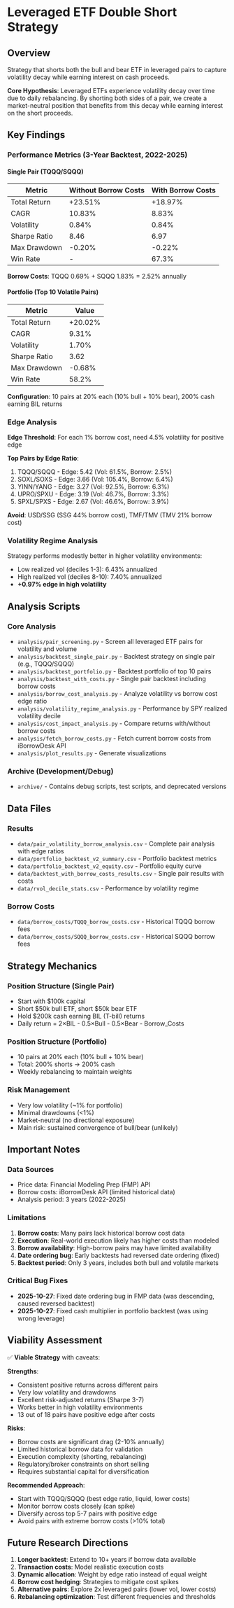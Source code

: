 # Leveraged ETF Double Short Strategy

## Overview

Strategy that shorts both the bull and bear ETF in leveraged pairs to capture volatility decay while earning interest on cash proceeds.

**Core Hypothesis**: Leveraged ETFs experience volatility decay over time due to daily rebalancing. By shorting both sides of a pair, we create a market-neutral position that benefits from this decay while earning interest on the short proceeds.

## Key Findings

### Performance Metrics (3-Year Backtest, 2022-2025)

#### Single Pair (TQQQ/SQQQ)
| Metric | Without Borrow Costs | With Borrow Costs |
|--------|---------------------|-------------------|
| Total Return | +23.51% | +18.97% |
| CAGR | 10.83% | 8.83% |
| Volatility | 0.84% | 0.84% |
| Sharpe Ratio | 8.46 | 6.97 |
| Max Drawdown | -0.20% | -0.22% |
| Win Rate | - | 67.3% |

**Borrow Costs**: TQQQ 0.69% + SQQQ 1.83% = 2.52% annually

#### Portfolio (Top 10 Volatile Pairs)
| Metric | Value |
|--------|-------|
| Total Return | +20.02% |
| CAGR | 9.31% |
| Volatility | 1.70% |
| Sharpe Ratio | 3.62 |
| Max Drawdown | -0.68% |
| Win Rate | 58.2% |

**Configuration**: 10 pairs at 20% each (10% bull + 10% bear), 200% cash earning BIL returns

### Edge Analysis

**Edge Threshold**: For each 1% borrow cost, need 4.5% volatility for positive edge

**Top Pairs by Edge Ratio**:
1. TQQQ/SQQQ - Edge: 5.42 (Vol: 61.5%, Borrow: 2.5%)
2. SOXL/SOXS - Edge: 3.66 (Vol: 105.4%, Borrow: 6.4%)
3. YINN/YANG - Edge: 3.27 (Vol: 92.5%, Borrow: 6.3%)
4. UPRO/SPXU - Edge: 3.19 (Vol: 46.7%, Borrow: 3.3%)
5. SPXL/SPXS - Edge: 2.67 (Vol: 46.6%, Borrow: 3.9%)

**Avoid**: USD/SSG (SSG 44% borrow cost), TMF/TMV (TMV 21% borrow cost)

### Volatility Regime Analysis

Strategy performs modestly better in higher volatility environments:
- Low realized vol (deciles 1-3): 6.43% annualized
- High realized vol (deciles 8-10): 7.40% annualized
- **+0.97% edge in high volatility**

## Analysis Scripts

### Core Analysis
- `analysis/pair_screening.py` - Screen all leveraged ETF pairs for volatility and volume
- `analysis/backtest_single_pair.py` - Backtest strategy on single pair (e.g., TQQQ/SQQQ)
- `analysis/backtest_portfolio.py` - Backtest portfolio of top 10 pairs
- `analysis/backtest_with_costs.py` - Single pair backtest including borrow costs
- `analysis/borrow_cost_analysis.py` - Analyze volatility vs borrow cost edge ratio
- `analysis/volatility_regime_analysis.py` - Performance by SPY realized volatility decile
- `analysis/cost_impact_analysis.py` - Compare returns with/without borrow costs
- `analysis/fetch_borrow_costs.py` - Fetch current borrow costs from iBorrowDesk API
- `analysis/plot_results.py` - Generate visualizations

### Archive (Development/Debug)
- `archive/` - Contains debug scripts, test scripts, and deprecated versions

## Data Files

### Results
- `data/pair_volatility_borrow_analysis.csv` - Complete pair analysis with edge ratios
- `data/portfolio_backtest_v2_summary.csv` - Portfolio backtest metrics
- `data/portfolio_backtest_v2_equity.csv` - Portfolio equity curve
- `data/backtest_with_borrow_costs_results.csv` - Single pair results with costs
- `data/rvol_decile_stats.csv` - Performance by volatility regime

### Borrow Costs
- `data/borrow_costs/TQQQ_borrow_costs.csv` - Historical TQQQ borrow fees
- `data/borrow_costs/SQQQ_borrow_costs.csv` - Historical SQQQ borrow fees

## Strategy Mechanics

### Position Structure (Single Pair)
- Start with $100k capital
- Short $50k bull ETF, short $50k bear ETF
- Hold $200k cash earning BIL (T-bill) returns
- Daily return = 2×BIL - 0.5×Bull - 0.5×Bear - Borrow_Costs

### Position Structure (Portfolio)
- 10 pairs at 20% each (10% bull + 10% bear)
- Total: 200% shorts → 200% cash
- Weekly rebalancing to maintain weights

### Risk Management
- Very low volatility (~1% for portfolio)
- Minimal drawdowns (<1%)
- Market-neutral (no directional exposure)
- Main risk: sustained convergence of bull/bear (unlikely)

## Important Notes

### Data Sources
- Price data: Financial Modeling Prep (FMP) API
- Borrow costs: iBorrowDesk API (limited historical data)
- Analysis period: 3 years (2022-2025)

### Limitations
1. **Borrow costs**: Many pairs lack historical borrow cost data
2. **Execution**: Real-world execution likely has higher costs than modeled
3. **Borrow availability**: High-borrow pairs may have limited availability
4. **Date ordering bug**: Early backtests had reversed date ordering (fixed)
5. **Backtest period**: Only 3 years, includes both bull and volatile markets

### Critical Bug Fixes
- **2025-10-27**: Fixed date ordering bug in FMP data (was descending, caused reversed backtest)
- **2025-10-27**: Fixed cash multiplier in portfolio backtest (was using wrong leverage)

## Viability Assessment

✅ **Viable Strategy** with caveats:

**Strengths**:
- Consistent positive returns across different pairs
- Very low volatility and drawdowns
- Excellent risk-adjusted returns (Sharpe 3-7)
- Works better in high volatility environments
- 13 out of 18 pairs have positive edge after costs

**Risks**:
- Borrow costs are significant drag (2-10% annually)
- Limited historical borrow data for validation
- Execution complexity (shorting, rebalancing)
- Regulatory/broker constraints on short selling
- Requires substantial capital for diversification

**Recommended Approach**:
- Start with TQQQ/SQQQ (best edge ratio, liquid, lower costs)
- Monitor borrow costs closely (can spike)
- Diversify across top 5-7 pairs with positive edge
- Avoid pairs with extreme borrow costs (>10% total)

## Future Research Directions

1. **Longer backtest**: Extend to 10+ years if borrow data available
2. **Transaction costs**: Model realistic execution costs
3. **Dynamic allocation**: Weight by edge ratio instead of equal weight
4. **Borrow cost hedging**: Strategies to mitigate cost spikes
5. **Alternative pairs**: Explore 2x leveraged pairs (lower vol, lower costs)
6. **Rebalancing optimization**: Test different frequencies and thresholds
